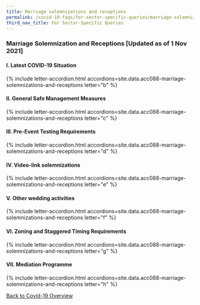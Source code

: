```yaml
---
title: Marriage solemnizations and receptions
permalink: /covid-19-faqs/for-sector-specific-queries/marriage-solemnizations-and-receptions
third_nav_title: For Sector-Specific Queries
---
```


### Marriage Solemnization and Receptions [Updated as of 1 Nov 2021]

#### I. Latest COVID-19 Situation

{% include letter-accordion.html accordions=site.data.acc088-marriage-solemnizations-and-receptions letter="b" %}

#### II. General Safe Management Measures

{% include letter-accordion.html accordions=site.data.acc088-marriage-solemnizations-and-receptions letter="c" %}

#### III. Pre-Event Testing Requirements

{% include letter-accordion.html accordions=site.data.acc088-marriage-solemnizations-and-receptions letter="d" %}

#### IV. Video-link solemnizations

{% include letter-accordion.html accordions=site.data.acc088-marriage-solemnizations-and-receptions letter="e" %}

#### V. Other wedding activities

{% include letter-accordion.html accordions=site.data.acc088-marriage-solemnizations-and-receptions letter="f" %}

#### VI. Zoning and Staggered Timing Requirements

{% include letter-accordion.html accordions=site.data.acc088-marriage-solemnizations-and-receptions letter="g" %}

#### VII. Mediation Programme

{% include letter-accordion.html accordions=site.data.acc088-marriage-solemnizations-and-receptions letter="h" %}

[Back to Covid-19 Overview](/covid/)

<script src="/jquery/jquery.min.js"></script>
<script src="/jquery/resize-tables.js"></script>
